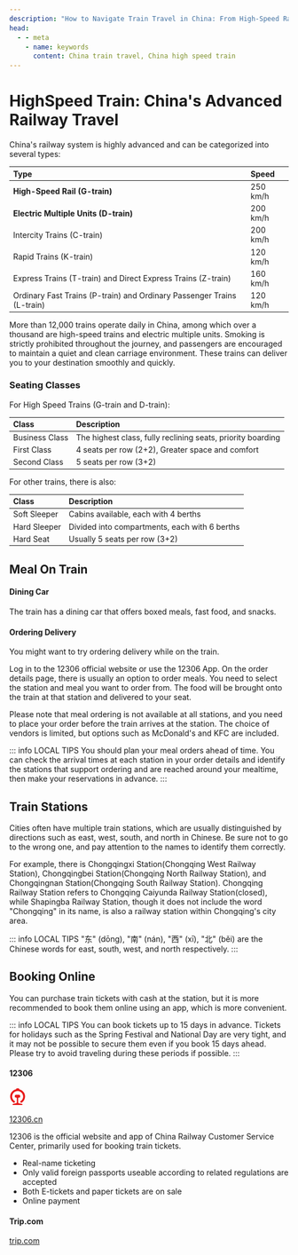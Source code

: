 ```yaml
---
description: "How to Navigate Train Travel in China: From High-Speed Rail Speeds to Online Ticket Booking, Seat Types, Food Delivery, and Finding the Right Train Station."
head:
  - - meta
    - name: keywords
      content: China train travel, China high speed train
---
```


# HighSpeed Train: China's Advanced Railway Travel

China's railway system is highly advanced and can be categorized into several types:

| Type                                                                   | Speed    |
| :--------------------------------------------------------------------- | :------- |
| **High-Speed Rail (G-train)**                                          | 250 km/h |
| **Electric Multiple Units (D-train)**                                  | 200 km/h |
| Intercity Trains (C-train)                                             | 200 km/h |
| Rapid Trains (K-train)                                                 | 120 km/h |
| Express Trains (T-train) and Direct Express Trains (Z-train)           | 160 km/h |
| Ordinary Fast Trains (P-train) and Ordinary Passenger Trains (L-train) | 120 km/h |

<YouTube link="https://youtu.be/1Yger7RaOsE?si=PtqOwSdLDp8AOdiq">
<template #cover><img src="../assets/youtube/chinas-trains-are-incredible-chengdu-to-chongqing.jpg" alt="China's Trains are INCREDIBLE" /></template>
<template #title>China's Trains are INCREDIBLE</template>
<template #author>Two Mad Explorers</template>
<template #description>China's High speed rail network is largest railway system on earth. Today, we take an incredibly fast bullet train from Chengdu to Chongqing, China. </template>
</YouTube>

More than 12,000 trains operate daily in China, among which over a thousand are high-speed trains and electric multiple units. Smoking is strictly prohibited throughout the journey, and passengers are encouraged to maintain a quiet and clean carriage environment. These trains can deliver you to your destination smoothly and quickly.

### Seating Classes

For High Speed Trains (G-train and D-train):

| Class          | Description                                                       |
| :------------- | :---------------------------------------------------------------- |
| Business Class | The highest class, fully reclining seats, priority boarding       |
| First Class    | 4 seats per row (2+2), Greater space and comfort |
| Second Class   | 5 seats per row (3+2)                            |

For other trains, there is also:

| Class          | Description                                                       |
| :------------- | :---------------------------------------------------------------- |
| Soft Sleeper | Cabins available, each with 4 berths       |
| Hard Sleeper | Divided into compartments, each with 6 berths |
| Hard Seat    | Usually 5 seats per row (3+2) |       

<YouTube link="https://youtu.be/WbAKvKXT95A?si=2_k2E1tWwO1xduCS">
<template #cover><img src="../assets/youtube/riding-the-worlds-fastest-bullet-train.jpg" alt="Riding the WORLD'S FASTEST Bullet Train From Beijing to Shanghai" /></template>
<template #title>Riding the WORLD'S FASTEST Bullet Train From Beijing to Shanghai</template>
<template #author>Jay and Karolina</template>
<template #description></template>
</YouTube>

## Meal On Train

#### Dining Car

The train has a dining car that offers boxed meals, fast food, and snacks.

#### Ordering Delivery

You might want to try ordering delivery while on the train.

Log in to the 12306 official website or use the 12306 App. On the order details page, there is usually an option to order meals. You need to select the station and meal you want to order from. The food will be brought onto the train at that station and delivered to your seat.

Please note that meal ordering is not available at all stations, and you need to place your order before the train arrives at the station. The choice of vendors is limited, but options such as McDonald's and KFC are included.

::: info LOCAL TIPS
You should plan your meal orders ahead of time. You can check the arrival times at each station in your order details and identify the stations that support ordering and are reached around your mealtime, then make your reservations in advance.
:::

## Train Stations

Cities often have multiple train stations, which are usually distinguished by directions such as east, west, south, and north in Chinese. Be sure not to go to the wrong one, and pay attention to the names to identify them correctly.

For example, there is Chongqingxi Station(Chongqing West Railway Station), Chongqingbei Station(Chongqing North Railway Station), and Chongqingnan Station(Chongqing South Railway Station). Chongqing Railway Station refers to Chongqing Caiyunda Railway Station(closed), while Shapingba Railway Station, though it does not include the word "Chongqing" in its name, is also a railway station within Chongqing's city area.

::: info LOCAL TIPS
"东" (dōng), "南" (nán), "西" (xī), "北" (běi) are the Chinese words for east, south, west, and north respectively.
:::

## Booking Online

You can purchase train tickets with cash at the station, but it is more recommended to book them online using an app, which is more convenient.

::: info LOCAL TIPS
You can book tickets up to 15 days in advance. Tickets for holidays such as the Spring Festival and National Day are very tight, and it may not be possible to secure them even if you book 15 days ahead. Please try to avoid traveling during these periods if possible.
:::

#### 12306

<svg viewBox="0 0 1024 1024" version="1.1" xmlns="http://www.w3.org/2000/svg" width="30" height="30"><path d="M911.40096 274.67776C847.872 164.43392 741.34528 84.08064 616.16128 56.05376c-3.72736-1.86368-7.4752-5.60128-7.4752-9.33888-1.86368-18.688-13.07648-35.51232-29.88032-42.97728h-1.88416C554.48576 1.86368 533.94432 0 511.52896 0c-20.56192 0-42.97728 1.86368-67.2768 5.60128-16.81408 7.4752-28.02688 24.28928-29.9008 42.97728 0 3.72736-3.7376 9.33888-7.4752 9.33888-113.98144 26.1632-211.1488 95.30368-276.55168 192.47104-67.2768 100.90496-91.56608 222.3616-67.2768 341.95456 26.1632 128.94208 108.38016 241.05984 224.23552 304.5888h3.74784c1.86368 0 3.72736-1.88416 5.60128-1.88416l63.52896-82.21696c1.87392-1.86368 1.87392-3.72736 1.87392-5.60128a4.02432 4.02432 0 0 0-3.7376-3.7376c-80.35328-41.1136-142.00832-110.2336-170.0352-196.1984-28.03712-85.95456-20.55168-177.5104 20.54144-257.86368 57.92768-113.99168 173.78304-184.99584 302.72512-184.99584a331.6736 331.6736 0 0 1 153.21088 37.36576c168.18176 84.09088 233.58464 287.78496 149.504 454.08256-33.6384 63.52896-84.09088 115.84512-149.504 147.6096-1.86368 1.88416-3.72736 1.88416-3.72736 3.7376 0 1.87392 0 3.7376 1.87392 5.60128l63.52896 82.21696c1.88416 1.88416 3.7376 1.88416 5.61152 1.88416s1.87392 0 3.72736-1.88416C842.26048 835.26656 918.87616 738.0992 952.5248 620.38016c33.62816-117.72928 18.688-239.18592-41.12384-345.7024z" fill="#E81A1A"></path><path d="M780.5952 956.71296L590.00832 919.3472c-26.17344-5.60128-44.86144-28.02688-44.86144-54.19008V611.03104c0-16.82432 11.22304-31.76448 28.02688-35.50208l89.7024-24.28928c3.71712 0 5.60128-3.74784 5.60128-5.62176v-84.0704c0-24.29952-13.07648-46.72512-33.61792-59.8016h-1.88416c-44.84096-7.4752-87.82848-11.2128-130.79552-11.2128-42.97728 0-85.95456 3.72736-127.05792 9.33888h-1.87392c-20.55168 13.07648-33.6384 35.50208-33.6384 59.8016v84.08064c0 3.72736 1.87392 5.61152 5.61152 5.61152l89.69216 24.28928c16.81408 3.72736 28.03712 18.67776 28.03712 35.50208v252.2624c0 26.17344-18.688 48.57856-44.8512 54.20032l-190.59712 37.36576c-11.20256 1.86368-20.55168 13.06624-20.55168 24.27904v39.24992c0 3.74784 3.7376 7.4752 7.4752 7.4752h584.86784c3.7376 0 7.46496-3.72736 7.46496-7.4752v-39.24992c-5.61152-9.32864-13.07648-18.67776-26.1632-20.55168z" fill="#E81A1A"></path></svg>

[12306.cn](https://www.12306.cn/en/index.html)

12306 is the official website and app of China Railway Customer Service Center, primarily used for booking train tickets.

- Real-name ticketing
- Only valid foreign passports useable according to related regulations are accepted
- Both E-tickets and paper tickets are on sale
- Online payment

#### Trip.com

[trip.com](https://trip.com/trains/china)
